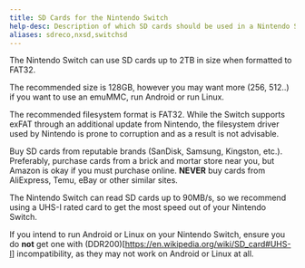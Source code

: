 ```yaml
---
title: SD Cards for the Nintendo Switch
help-desc: Description of which SD cards should be used in a Nintendo Switch family console
aliases: sdreco,nxsd,switchsd
---
```


The Nintendo Switch can use SD cards up to 2TB in size when formatted to FAT32.

The recommended size is 128GB, however you may want more (256, 512..) if you want to use an emuMMC, run Android or run Linux.

The recommended filesystem format is FAT32. While the Switch supports exFAT through an additional update from Nintendo, the filesystem driver used by Nintendo is prone to corruption and as a result is not advisable.

Buy SD cards from reputable brands (SanDisk, Samsung, Kingston, etc.). Preferably, purchase cards from a brick and mortar store near you, but Amazon is okay if you must purchase online. __**NEVER**__ buy cards from AliExpress, Temu, eBay or other similar sites.

The Nintendo Switch can read SD cards up to 90MB/s, so we recommend using a UHS-I rated card to get the most speed out of your Nintendo Switch.

If you intend to run Android or Linux on your Nintendo Switch, ensure you do **not** get one with (DDR200)[<https://en.wikipedia.org/wiki/SD_card#UHS-I>] incompatibility, as they may not work on Android or Linux at all.
